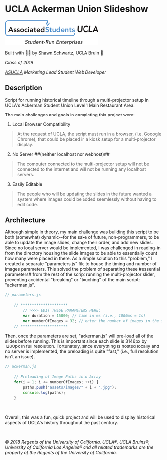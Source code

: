 # UCLA Ackerman Union Slideshow

<img src="/assets/images/asucla_student_u.png" width="300px" height="79px" alt="ASUCLA Student Union Logo">


Built with :blue_heart::yellow_heart: by [Shawn Schwartz](https://shawntylerschwartz.com), UCLA Bruin :bear: 

*Class of 2019*

*[ASUCLA](https://asucla.ucla.edu) Marketing Lead Student Web Developer*

## Description
Script for running historical timeline through a multi-projector setup in UCLA's Ackerman Student Union Level 1 Main Restaurant Area.

The main challenges and goals in completing this project were:

1. Local Browser Compatibility
 > At the request of UCLA, the script must run in a browser, (i.e. Gooogle Chrome), that could be placed in a kiosk setup for a multi-projector display.

2. No Server ##(neither localhost nor webhost)##
 > The computer connected to the multi-projector setup will not be connected to the internet and will not be running any localhost servers. 

3. Easily Editable
 > The people who will be updating the slides in the future wanted a system where images could be added seemlessly without having to edit code. 

## Architecture
Although simple in theory, my main challenge was building this script to be both (somewhat) dynamic--for the sake of future, non-programmers, to be able to update the image slides, change their order, and add new slides. Since no local server would be implemented, I was challenged in reading-in from the directory housing the slide images to be able to essentially count how many were placed in there. As a simple solution to this "problem," I created a separate "parameters.js" file to house the timing and number of images parameters. This solved the problem of separating these #essential parameters# from the rest of the script running the multi-projector slider, preventing accidental "breaking" or "touching" of the main script: "ackerman.js".

```javascript
// parameters.js

	// *********************
		// >>>> EDIT THESE PARAMETERS HERE:
		var duration = 15000; // time in ms (i.e., 1000ms = 1s)
		var numberOfImages = 32; // enter the number of images in the slideshow here
	// *********************
```

Then, once the parameters are set, "ackerman.js" will pre-load all of the slides before running. This is important since each slide is 3146px by 1200px in full resolution. Fortunately, since everything is hosted locally and no server is implemented, the preloading is quite "fast," (i.e., full resolution isn't an issue).

```javascript
// ackerman.js

	// Preloading of Image Paths into Array
	for(i = 1; i <= numberOfImages; ++i) {
		paths.push("assets/images/" + i + ".jpg");
		console.log(paths);
	}
```

<br />

Overall, this was a fun, quick project and will be used to display historical aspects of UCLA's history throughout the past century.


<br />

*© 2018 Regents of the University of California. UCLA®, UCLA Bruins®, University of California Los Angeles® and all related trademarks are the property of the Regents of the University of California.*
